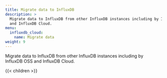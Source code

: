 ```yaml
---
title: Migrate data to InfluxDB
description: >
  Migrate data to InfluxDB from other InfluxDB instances including by InfluxDB OSS
  and InfluxDB Cloud.
menu:
  influxdb_cloud:
    name: Migrate data
weight: 9
---
```


Migrate data to InfluxDB from other InfluxDB instances including by InfluxDB OSS
and InfluxDB Cloud.

{{< children >}}
